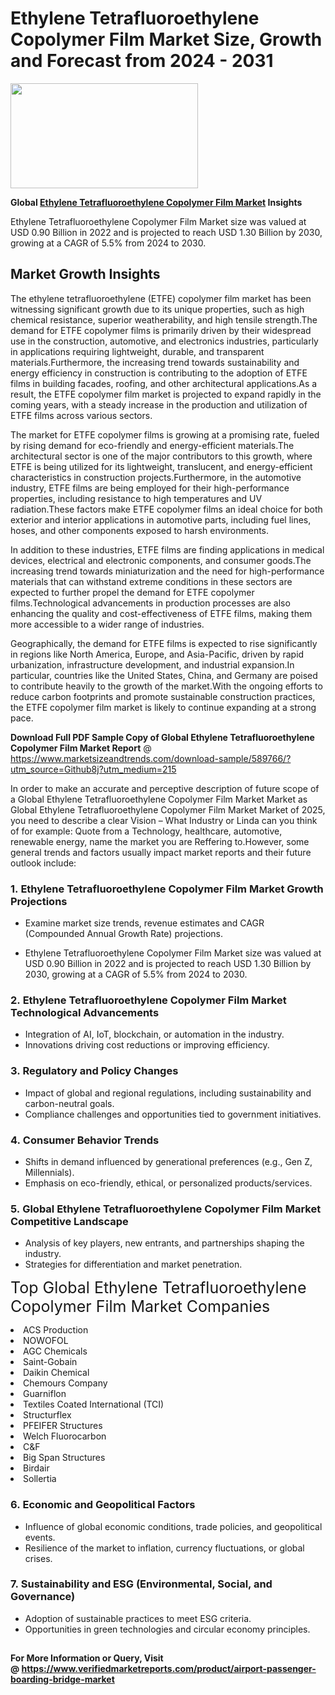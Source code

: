 <H1>Ethylene Tetrafluoroethylene Copolymer Film Market Size, Growth and Forecast from 2024 - 2031</H1><img class="aligncenter size-medium wp-image-584254" src="https://thirdeyenews.in/wp-content/uploads/2024/09/Global-Market-Research-300x168.jpeg" alt="" width="300" height="168" /><p><strong>Global&nbsp;<a href="https://www.marketsizeandtrends.com/download-sample/589766/?utm_source=Github8j?utm_medium=215">Ethylene Tetrafluoroethylene Copolymer Film Market</a> Insights</strong></p><p>Ethylene Tetrafluoroethylene Copolymer Film Market size was valued at USD 0.90 Billion in 2022 and is projected to reach USD 1.30 Billion by 2030, growing at a CAGR of 5.5% from 2024 to 2030.</p><p><h2>Market Growth Insights</h2> <p>The ethylene tetrafluoroethylene (ETFE) copolymer film market has been witnessing significant growth due to its unique properties, such as high chemical resistance, superior weatherability, and high tensile strength.The demand for ETFE copolymer films is primarily driven by their widespread use in the construction, automotive, and electronics industries, particularly in applications requiring lightweight, durable, and transparent materials.Furthermore, the increasing trend towards sustainability and energy efficiency in construction is contributing to the adoption of ETFE films in building facades, roofing, and other architectural applications.As a result, the ETFE copolymer film market is projected to expand rapidly in the coming years, with a steady increase in the production and utilization of ETFE films across various sectors.</p> <p>The market for ETFE copolymer films is growing at a promising rate, fueled by rising demand for eco-friendly and energy-efficient materials.The architectural sector is one of the major contributors to this growth, where ETFE is being utilized for its lightweight, translucent, and energy-efficient characteristics in construction projects.Furthermore, in the automotive industry, ETFE films are being employed for their high-performance properties, including resistance to high temperatures and UV radiation.These factors make ETFE copolymer films an ideal choice for both exterior and interior applications in automotive parts, including fuel lines, hoses, and other components exposed to harsh environments.</p> <p>In addition to these industries, ETFE films are finding applications in medical devices, electrical and electronic components, and consumer goods.The increasing trend towards miniaturization and the need for high-performance materials that can withstand extreme conditions in these sectors are expected to further propel the demand for ETFE copolymer films.Technological advancements in production processes are also enhancing the quality and cost-effectiveness of ETFE films, making them more accessible to a wider range of industries.</p> <p>Geographically, the demand for ETFE films is expected to rise significantly in regions like North America, Europe, and Asia-Pacific, driven by rapid urbanization, infrastructure development, and industrial expansion.In particular, countries like the United States, China, and Germany are poised to contribute heavily to the growth of the market.With the ongoing efforts to reduce carbon footprints and promote sustainable construction practices, the ETFE copolymer film market is likely to continue expanding at a strong pace.</p> <p><span class=""><strong>Download Full PDF Sample Copy of Global Ethylene Tetrafluoroethylene Copolymer Film Market Report</strong> @ <a href="https://www.marketsizeandtrends.com/download-sample/589766/?utm_source=Github8j?utm_medium=215" target="_blank">https://www.marketsizeandtrends.com/download-sample/589766/?utm_source=Github8j?utm_medium=215</a></span></p><p>In order to make an accurate and perceptive description of future scope of a Global&nbsp;Ethylene Tetrafluoroethylene Copolymer Film Market Market as Global&nbsp;Ethylene Tetrafluoroethylene Copolymer Film Market Market of 2025, you need to describe a clear Vision &ndash; What Industry or Linda can you think of for example: Quote from a Technology, healthcare, automotive, renewable energy, name the market you are Reffering to.However, some general trends and factors usually impact market reports and their future outlook include:</p><h3>1.&nbsp;<strong>Ethylene Tetrafluoroethylene Copolymer Film Market Growth Projections</strong></h3><ul><li>Examine market size trends, revenue estimates and CAGR (Compounded Annual Growth Rate) projections.</li><li><p>Ethylene Tetrafluoroethylene Copolymer Film Market size was valued at USD 0.90 Billion in 2022 and is projected to reach USD 1.30 Billion by 2030, growing at a CAGR of 5.5% from 2024 to 2030.</p></li></ul><h3>2.&nbsp;<strong>Ethylene Tetrafluoroethylene Copolymer Film Market Technological Advancements</strong></h3><ul><li>Integration of AI, IoT, blockchain, or automation in the industry.</li><li>Innovations driving cost reductions or improving efficiency.</li></ul><h3>3.&nbsp;<strong>Regulatory and Policy Changes</strong></h3><ul><li>Impact of global and regional regulations, including sustainability and carbon-neutral goals.</li><li>Compliance challenges and opportunities tied to government initiatives.</li></ul><h3>4.&nbsp;<strong>Consumer Behavior Trends</strong></h3><ul><li>Shifts in demand influenced by generational preferences (e.g., Gen Z, Millennials).</li><li>Emphasis on eco-friendly, ethical, or personalized products/services.</li></ul><h3>5.&nbsp;<strong>Global Ethylene Tetrafluoroethylene Copolymer Film Market Competitive Landscape</strong></h3><ul><li>Analysis of key players, new entrants, and partnerships shaping the industry.</li><li>Strategies for differentiation and market penetration.</li></ul><p data-pm-slice="1 1 []"><span style="color: inherit; font-family: inherit; font-size: 25px;">Top Global Ethylene Tetrafluoroethylene Copolymer Film Market Companies</span></p><div class="" data-test-id=""><p><li>ACS Production</li><li> NOWOFOL</li><li> AGC Chemicals</li><li> Saint-Gobain</li><li> Daikin Chemical</li><li> Chemours Company</li><li> Guarniflon</li><li> Textiles Coated International (TCI)</li><li> Structurflex</li><li> PFEIFER Structures</li><li> Welch Fluorocarbon</li><li> C&F</li><li> Big Span Structures</li><li> Birdair</li><li> Sollertia</li></p></div><h3>6.&nbsp;<strong>Economic and Geopolitical Factors</strong></h3><ul><li>Influence of global economic conditions, trade policies, and geopolitical events.</li><li>Resilience of the market to inflation, currency fluctuations, or global crises.</li></ul><h3>7.&nbsp;<strong>Sustainability and ESG (Environmental, Social, and Governance)</strong></h3><ul><li>Adoption of sustainable practices to meet ESG criteria.</li><li>Opportunities in green technologies and circular economy principles.</li></ul><h2><strong style="font-size: 14px;">For More Information or Query, Visit @&nbsp;</strong><a style="background-color: #ffffff; font-size: 14px;" href="https://www.marketsizeandtrends.com/report/ethylene-tetrafluoroethylene-copolymer-film-market/" target="_blank">https://www.verifiedmarketreports.com/product/airport-passenger-boarding-bridge-market</a></h2>